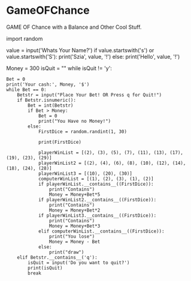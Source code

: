 # GameOFChance
GAME OF Chance with a Balance and Other Cool Stuff.



import random

value = input('Whats Your Name?')
if value.startswith('s') or value.startswith('S'):
    print('Szia', value, '!')
else:
    print('Hello', value, '!')

Money = 300
isQuit = ""
while isQuit != 'y':

    Bet = 0
    print('Your cash:', Money, '$')
    while Bet == 0:
        Betstr = input("Place Your Bet! OR Press q for Quit!")
        if Betstr.isnumeric():
            Bet = int(Betstr)
            if Bet > Money:
                Bet = 0
                print("You Have no Money!")
            else:
                FirstDice = random.randint(1, 30)

                print(FirstDice)

                playerWinList = [(2), (3), (5), (7), (11), (13), (17), (19), (23), (29)]
                playerWinList2 = [(2), (4), (6), (8), (10), (12), (14), (18), (24), (28)]
                playerWinList3 = [(10), (20), (30)]
                computerWinList = [(1), (2), (3), (1), (2)]
                if playerWinList.__contains__((FirstDice)):
                    print("Contains")
                    Money = Money+Bet*5
                if playerWinList2.__contains__((FirstDice)):
                    print("Contains")
                    Money = Money+Bet*2
                if playerWinList3.__contains__((FirstDice)):
                    print("Contains")
                    Money = Money+Bet*3                  
                elif computerWinList.__contains__((FirstDice)):
                    print("You lose")
                    Money = Money - Bet
                else:
                    print("draw")
        elif Betstr.__contains__('q'):
            isQuit = input('Do you want to quit?')
            print(isQuit)
            break

    

